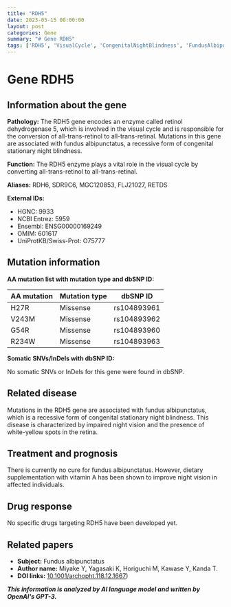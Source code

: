 ```yaml
---
title: "RDH5"
date: 2023-05-15 00:00:00
layout: post
categories: Gene
summary: "# Gene RDH5"
tags: ['RDH5', 'VisualCycle', 'CongenitalNightBlindness', 'FundusAlbipunctatus', 'Mutation', 'VitaminA', 'Treatment', 'RetinolDehydrogenase']
---
```


# Gene RDH5

## Information about the gene

**Pathology:** The RDH5 gene encodes an enzyme called retinol dehydrogenase 5, which is involved in the visual cycle and is responsible for the conversion of all-trans-retinol to all-trans-retinal. Mutations in this gene are associated with fundus albipunctatus, a recessive form of congenital stationary night blindness.

**Function:** The RDH5 enzyme plays a vital role in the visual cycle by converting all-trans-retinol to all-trans-retinal.

**Aliases:** RDH6, SDR9C6, MGC120853, FLJ21027, RETDS

**External IDs:**

- HGNC: 9933
- NCBI Entrez: 5959
- Ensembl: ENSG00000169249
- OMIM: 601617
- UniProtKB/Swiss-Prot: O75777

## Mutation information

**AA mutation list with mutation type and dbSNP ID:**

| AA mutation | Mutation type | dbSNP ID |
| -----------| -------------| ---------|
| H27R | Missense | rs104893961 |
| V243M | Missense | rs104893962 |
| G54R | Missense | rs104893960 |
| R234W | Missense | rs104893963 |

**Somatic SNVs/InDels with dbSNP ID:**

No somatic SNVs or InDels for this gene were found in dbSNP.

## Related disease

Mutations in the RDH5 gene are associated with fundus albipunctatus, which is a recessive form of congenital stationary night blindness. This disease is characterized by impaired night vision and the presence of white-yellow spots in the retina.

## Treatment and prognosis

There is currently no cure for fundus albipunctatus. However, dietary supplementation with vitamin A has been shown to improve night vision in affected individuals.

## Drug response

No specific drugs targeting RDH5 have been developed yet.

## Related papers

- **Subject:** Fundus albipunctatus
- **Author name:** Miyake Y, Yagasaki K, Horiguchi M, Kawase Y, Kanda T. 
- **DOI links:** [10.1001/archopht.118.12.1667](https://doi.org/10.1001/archopht.118.12.1667))

**_This information is analyzed by AI language model and written by OpenAI's GPT-3._**